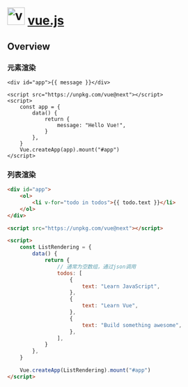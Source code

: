 # [<img src="https://v3.cn.vuejs.org/logo.png" style="width: 40px; height: 40px" alt="vue" />][1] [vue.js][1]

[1]: https://v3.cn.vuejs.org

## Overview

### 元素渲染

```html{1,8}
<div id="app">{{ message }}</div>

<script src="https://unpkg.com/vue@next"></script>
<script>
	const app = {
		data() {
			return {
				message: "Hello Vue!",
			}
		},
	}
	Vue.createApp(app).mount("#app")
</script>
```

### 列表渲染

```html
<div id="app">
	<ol>
		<li v-for="todo in todos">{{ todo.text }}</li>
	</ol>
</div>

<script src="https://unpkg.com/vue@next"></script>

<script>
	const ListRendering = {
		data() {
			return {
				// 通常为空数组，通过json调用
				todos: [
					{
						text: "Learn JavaScript",
					},
					{
						text: "Learn Vue",
					},
					{
						text: "Build something awesome",
					},
				],
			}
		},
	}

	Vue.createApp(ListRendering).mount("#app")
</script>
```

